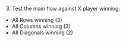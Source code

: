 3. Test the main flow against X player winning:
- All Rows winning (3)
- All Columns winning (3)
- All Diagonals winning (2)